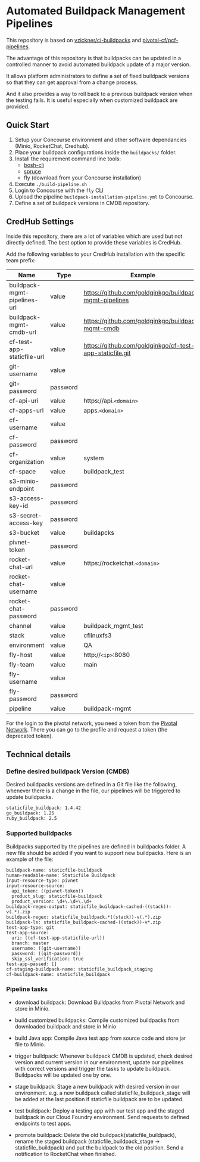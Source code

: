 # Automated Buildpack Management Pipelines

This repository is based on [vzickner/ci-buildpacks](https://github.com/vzickner/ci-buildpacks) and [pivotal-cf/pcf-pipelines](https://github.com/pivotal-cf/pcf-pipelines/tree/master/upgrade-buildpacks).

The advantage of this repository is that buildpacks can be updated in a controlled manner to avoid automated buildpack update of a major version.

It allows platform administrators to define a set of fixed buildpack versions so that they can get approval from a change process.

And it also provides a way to roll back to a previous buildpack version when the testing fails. It is useful especially when customized buildpack are provided.

## Quick Start

1. Setup your Concourse environment and other software dependancies (Minio, RocketChat, Credhub).
2. Place your buildpack configurations inside the `buildpacks/` folder.
3. Install the requirement command line tools:
   * [bosh-cli](https://github.com/cloudfoundry/bosh-cli)
   * [spruce](https://github.com/geofffranks/spruce)
   * fly (download from your Concourse installation)
4. Execute `./build-pipeline.sh`
5. Login to Concourse with the `fly` CLI
6. Upload the pipeline `buildpack-installation-pipeline.yml` to Concourse.
7. Define a set of buildpack versions in CMDB repository.

## CredHub Settings

Inside this repository, there are a lot of variables which are used but not directly defined.
The best option to provide these variables is CredHub.

Add the following variables to your CredHub installation with the specific team prefix:

| Name                          | Type     | Example                                                                                     |
|-------------------------------|----------|---------------------------------------------------------------------------------------------|
| buildpack-mgmt-pipelines-url  | value    | https://github.com/goldginkgo/buildpack-mgmt-pipelines                                      |
| buildpack-mgmt-cmdb-url       | value    | https://github.com/goldginkgo/buildpack-mgmt-cmdb                                           |
| cf-test-app-staticfile-url    | value    | https://github.com/goldginkgo/cf-test-app-staticfile.git                                    |
| git-username                  | value    |                                                                                             |
| git-password                  | password |                                                                                             |
| cf-api-uri                    | value    | https://api.`<domain>`                                                                      |
| cf-apps-url                   | value    | apps.`<domain>`                                                                             |
| cf-username                   | value    |                                                                                             |
| cf-password                   | password |                                                                                             |
| cf-organization               | value    | system                                                                                      |
| cf-space                      | value    | buildpack_test                                                                              |
| s3-minio-endpoint             | password |                                                                                             |
| s3-access-key-id              | password |                                                                                             |
| s3-secret-access-key          | password |                                                                                             |
| s3-bucket                     | value    | buildapcks                                                                                  |
| pivnet-token                  | password |                                                                                             |
| rocket-chat-url               | value    | https://rocketchat.`<domain>`                                                               |
| rocket-chat-username          | value    |                                                                                             |
| rocket-chat-password          | password |                                                                                             |
| channel                       | value    | buildpack_mgmt_test                                                                         |
| stack                         | value    | cflinuxfs3                                                                                  |
| environment                   | value    | QA                                                                                          |
| fly-host                      | value    | http://`<ip>`:8080                                                                          |
| fly-team                      | value    | main                                                                                        |
| fly-username                  | value    |                                                                                             |
| fly-password                  | password |                                                                                             |
| pipeline                      | value    | buildpack-mgmt                                                                              |

For the login to the pivotal network, you need a token from the [Pivotal Network](https://network.pivotal.io/).
There you can go to the profile and request a token (the deprecated token).


## Technical details

### Define desired buildpack Version (CMDB)
Desired buildpacks versions are defined in a Git file like the following, whenever there is a change in the file, our pipelines will be triggered to update buildpacks.
```
staticfile_buildpack: 1.4.42
go_buildpack: 1.25
ruby_buildpack: 2.5
```

### Supported buildpacks
Buildpacks supported by the pipelines are defined in buildpacks folder. A new file should be added if you want to support new buildpacks. Here is an example of the file:
```
buildpack-name: staticfile-buildpack
human-readable-name: Staticfile Buildpack
input-resource-type: pivnet
input-resource-source:
  api_token: ((pivnet-token))
  product_slug: staticfile-buildpack
  product_version: \d+\.\d+\.\d+
buildpack-regex-output: staticfile_buildpack-cached-((stack))-v(.*).zip
buildpack-regex: staticfile_buildpack.*((stack))-v(.*).zip
buildpack-ls: staticfile_buildpack-cached-((stack))-v*.zip
test-app-type: git
test-app-source:
  uri: ((cf-test-app-staticfile-url))
  branch: master
  username: ((git-username))
  password: ((git-password))
  skip_ssl_verification: true
test-app-passed: []
cf-staging-buildpack-name: staticfile_buildpack_staging
cf-buildpack-name: staticfile_buildpack
```

### Pipeline tasks
- download buildpack: Download Buildpacks from Pivotal Network and store in Minio.
- build customized buildpacks: Compile customized buildpacks from downloaded buildpack and store in Minio
- build Java app: Compile Java test app from source code and store jar file to Minio.

- trigger buildpack: Whenever buildpack CMDB is updated, check desired version and current version in our environment, update our pipelines with correct versions and trigger the tasks to update buildpack. Buildpacks will be updated one by one.
- stage buildpack: Stage a new buildpack with desired version in our environment. e.g. a new buildpack called staticfile_buildpack_stage will be added at the last position if staticfile buildpack are to be updated.
- test buildpack: Deploy a testing app with our test app and the staged buildpack in our Cloud Foundry environment. Send requests to defined endpoints to test apps.
- promote buildpack: Delete the old buildpack(staticfile_buildpack), rename the staged buildpack (staticfile_buildpack_stage -> staticfile_buildpack) and put the buldpack to the old position. Send a notification to RocketChat when finished.
